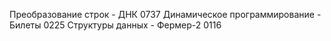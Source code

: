 Преобразование строк - ДНК 0737
Динамическое программирование - Билеты 0225
Структуры данных - Фермер-2 0116
